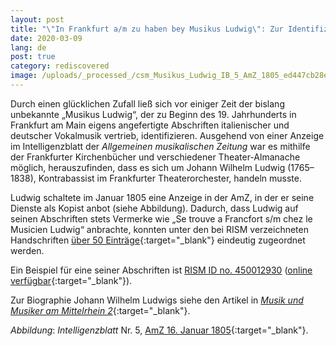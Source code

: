 ```yaml
---
layout: post
title: "\"In Frankfurt a/m zu haben bey Musikus Ludwig\": Zur Identifizierung des Kopisten Johann Wilhelm Ludwig"
date: 2020-03-09
lang: de
post: true
category: rediscovered
image: /uploads/_processed_/csm_Musikus_Ludwig_IB_5_AmZ_1805_ed447cb28e.jpg
---
```



Durch einen glücklichen Zufall ließ sich vor einiger Zeit der bislang unbekannte „Musikus Ludwig“, der zu Beginn des 19. Jahrhunderts in Frankfurt am Main eigens angefertigte Abschriften italienischer und deutscher Vokalmusik vertrieb, identifizieren. Ausgehend von einer Anzeige im Intelligenzblatt der _Allgemeinen musikalischen Zeitung_ war es mithilfe der Frankfurter Kirchenbücher und verschiedener Theater-Almanache möglich, herauszufinden, dass es sich um Johann Wilhelm Ludwig (1765–1838), Kontrabassist im Frankfurter Theaterorchester, handeln musste.

Ludwig schaltete im Januar 1805 eine Anzeige in der AmZ, in der er seine Dienste als Kopist anbot (siehe Abbildung). Dadurch, dass Ludwig auf seinen Abschriften stets Vermerke wie „Se trouve a Francfort s/m chez le Musicien Ludwig“ anbrachte, konnten unter den bei RISM verzeichneten Handschriften [über 50 Einträge](https://opac.rism.info/metaopac/perma.do;jsessionid=DD73EF53B1C23D16CD921E798BD6369E.touch01?v=rism&q=-1%3d%22pe41023353%22){:target="_blank"} eindeutig zugeordnet werden.

Ein Beispiel für eine seiner Abschriften ist [RISM ID no. 450012930](https://opac.rism.info/search?id=450012930 "external-link-new-window") ([online verfügbar](https://nbn-resolving.de/urn:nbn:de:bsz:31-78540){:target="_blank"}).

Zur Biographie Johann Wilhelm Ludwigs siehe den Artikel in [_Musik und Musiker am Mittelrhein 2_](http://mmm2.mugemir.de/doku.php?id=ludwigjw){:target="_blank"}.



_Abbildung_: _Intelligenzblatt_ Nr. 5, [AmZ 16. Januar 1805](http://anno.onb.ac.at/cgi-content/anno?aid=aml&datum=18050116&seite=9){:target="_blank"}.



<script type="text/javascript">var switchTo5x=true;</script><script type="text/javascript" src="http://w.sharethis.com/button/buttons.js"></script><script type="text/javascript">stLight.options({publisher: "9b601438-1ce1-49d8-bfd7-9cff5df54c17", doNotHash: false, doNotCopy: false, hashAddressBar: false});</script>